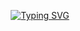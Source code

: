 <p align="center">
  <a href="https://git.io/typing-svg">
    <img src="https://readme-typing-svg.demolab.com?font=Fira+Code&pause=1000&color=2F81F7&multiline=true&width=1000&lines=Hello+there%2C+I+am+Caroline+a+full+stack+software+developer%F0%9F%91%8B" alt="Typing SVG" />
  </a>
</p>
